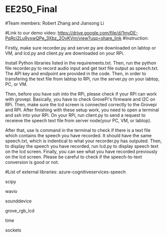 # EE250_Final

#Team members: Robert Zhang and Jiansong Li

#Link to our demo video: https://drive.google.com/file/d/1myDE-PqRci2Lu9yxwQPe_3Xbz_2OvKVm/view?usp=share_link
#Instruction: 

Firstly, make sure recorder.py and server.py are downloaded on labtop or VM, and lcd.py and client.py are downloaded on your RPi. 

Install Python libraries listed in the requirements.txt. Then, run the python file recorder.py to record audio input and get text file output as speech.txt. The API key and endpoint are provided in the code. Then, in order to transfering the text file from labtop to RPi, run the server.py on your labtop, PC, or VM. 

Then, before you have ssh into the RPi, please check if your RPi can work with grovepi. Basically, you have to check GrovePi's firmware and I2C on RPi. Then, make sure the lcd screen is connected correctly to the Grovepi and RPI.  After finishing with these setup work, you need to open a terminal and ssh into your RPi. On your RPi, run client.py to send a request to receieve the speech text file from server node(your PC, VM, or labtop). 

After that, use ls command in the terminal to check if there is a text file which contains the speech you have recorded. It should have the same speech.txt, which  is indentical to what your recorder.py has outputed. Then, to display the speech you have recorded, run lcd.py to display speech text on the lcd screen. Finally,      you can see what you have recorded previously on the lcd screen. Please be careful to check if the speech-to-text conversion is good or not.

#List of external libraries:
  azure-cognitiveservices-speech
  
  scipy
  
  wavio
  
  sounddevice
  
  grove_rgb_lcd
  
  time
  
  sockets
